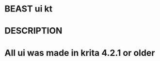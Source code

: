 BEAST ui kt
===========
# DESCRIPTION
All ui was made in krita  4.2.1 or older
=================================
